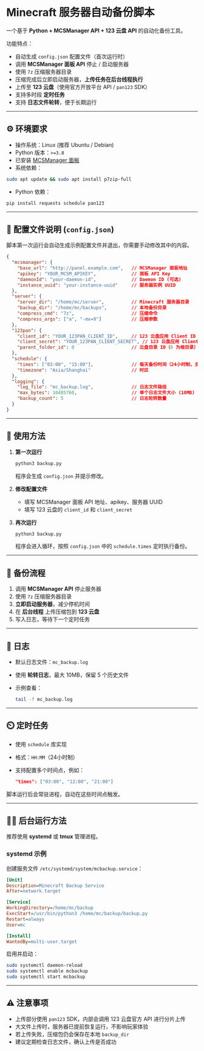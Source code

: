 # Minecraft 服务器自动备份脚本

一个基于 **Python + MCSManager API + 123 云盘 API** 的自动化备份工具。  

功能特点：
- 自动生成 `config.json` 配置文件（首次运行时）
- 调用 **MCSManager 面板 API** 停止 / 启动服务器
- 使用 `7z` 压缩服务器目录
- 压缩完成后立即启动服务器，**上传任务在后台线程执行**
- 上传至 **123 云盘**（使用官方开放平台 API / `pan123` SDK）
- 支持多时段 **定时任务**
- 支持 **日志文件轮转**，便于长期运行

---

## ⚙️ 环境要求

- 操作系统：Linux (推荐 Ubuntu / Debian)
- Python 版本：`>=3.8`
- 已安装 [MCSManager 面板](https://mcsmanager.com/)
- 系统依赖：
```bash
sudo apt update && sudo apt install p7zip-full
```

- Python 依赖：
```bash
pip install requests schedule pan123
```

---

## 📝 配置文件说明 (`config.json`)

脚本第一次运行会自动生成示例配置文件并退出，你需要手动修改其中的内容。

```json
{
  "mcsmanager": {
    "base_url": "http://panel.example.com",   // MCSManager 面板地址
    "apikey": "YOUR_MCSM_APIKEY",             // 面板 API Key
    "daemonId": "your-daemon-id",             // Daemon ID (可选)
    "instance_uuid": "your-instance-uuid"     // 服务器实例 UUID
  },
  "server": {
    "server_dir": "/home/mc/server",          // Minecraft 服务器目录
    "backup_dir": "/home/mc/backups",         // 本地备份目录
    "compress_cmd": "7z",                     // 压缩命令
    "compress_args": ["a", "-mx=9"]           // 压缩参数
  },
  "123pan": {
    "client_id": "YOUR_123PAN_CLIENT_ID",     // 123 云盘应用 Client ID
    "client_secret": "YOUR_123PAN_CLIENT_SECRET", // 123 云盘应用 Client Secret
    "parent_folder_id": 0                     // 云盘目录 ID（0 为根目录）
  },
  "schedule": {
    "times": ["03:00", "15:00"],              // 每天备份时间（24小时制，支持多个）
    "timezone": "Asia/Shanghai"               // 时区
  },
  "logging": {
    "log_file": "mc_backup.log",              // 日志文件路径
    "max_bytes": 10485760,                    // 单个日志文件大小 (10MB)
    "backup_count": 5                         // 日志轮转数量
  }
}
```

---

## 🚀 使用方法

1. **第一次运行**

   ```bash
   python3 backup.py
   ```

   程序会生成 `config.json` 并提示修改。

2. **修改配置文件**

   * 填写 MCSManager 面板 API 地址、apikey、服务器 UUID
   * 填写 123 云盘的 `client_id` 和 `client_secret`

3. **再次运行**

   ```bash
   python3 backup.py
   ```

   程序会进入循环，按照 `config.json` 中的 `schedule.times` 定时执行备份。

---

## 🔄 备份流程

1. 调用 **MCSManager API** 停止服务器
2. 使用 `7z` 压缩服务器目录
3. **立即启动服务器**，减少停机时间
4. 在 **后台线程** 上传压缩包到 **123 云盘**
5. 写入日志，等待下一个定时任务

---

## 📜 日志

* 默认日志文件：`mc_backup.log`
* 使用 **轮转日志**，最大 10MB，保留 5 个历史文件
* 示例查看：

  ```bash
  tail -f mc_backup.log
  ```

---

## ⏲️ 定时任务

* 使用 `schedule` 库实现
* 格式：`HH:MM`（24小时制）
* 支持配置多个时间点，例如：

  ```json
  "times": ["03:00", "12:00", "21:00"]
  ```

脚本运行后会常驻进程，自动在这些时间点触发。

---

## 👨‍💻 后台运行方法

推荐使用 **systemd** 或 **tmux** 管理进程。

### systemd 示例

创建服务文件 `/etc/systemd/system/mcbackup.service`：

```ini
[Unit]
Description=Minecraft Backup Service
After=network.target

[Service]
WorkingDirectory=/home/mc/backup
ExecStart=/usr/bin/python3 /home/mc/backup/backup.py
Restart=always
User=mc

[Install]
WantedBy=multi-user.target
```

启用并启动：

```bash
sudo systemctl daemon-reload
sudo systemctl enable mcbackup
sudo systemctl start mcbackup
```

---

## ⚠️ 注意事项

* 上传部分使用 `pan123` SDK，内部会调用 123 云盘官方 API 进行分片上传
* 大文件上传时，服务器已提前恢复运行，不影响玩家体验
* 若上传失败，压缩包仍会保存在本地 `backup_dir`
* 建议定期检查日志文件，确认上传是否成功